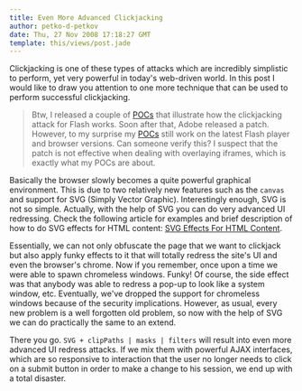 ```yaml
---
title: Even More Advanced Clickjacking
author: petko-d-petkov
date: Thu, 27 Nov 2008 17:18:27 GMT
template: this/views/post.jade
---
```


Clickjacking is one of these types of attacks which are incredibly simplistic to perform, yet very powerful in today's web-driven world. In this post I would like to draw you attention to one more technique that can be used to perform successful clickjacking.

> Btw, I released a couple of [POCs](http://lab.gnucitizen.org/projects/ui-redress-attacks) that illustrate how the clickjacking attack for Flash works. Soon after that, Adobe released a patch. However, to my surprise my [POCs](http://lab.gnucitizen.org/projects/ui-redress-attacks) still work on the latest Flash player and browser versions. Can someone verify this? I suspect that the patch is not effective when dealing with overlaying iframes, which is exactly what my POCs are about.

Basically the browser slowly becomes a quite powerful graphical environment. This is due to two relatively new features such as the `canvas` and support for SVG (Simply Vector Graphic). Interestingly enough, SVG is not so simple. Actually, with the help of SVG you can do very advanced UI redressing. Check the following article for examples and brief description of how to do SVG effects for HTML content: [SVG Effects For HTML Content](https://developer.mozilla.org/web-tech/2008/09/15/svg-effects-for-html-content/).

Essentially, we can not only obfuscate the page that we want to clickjack but also apply funky effects to it that will totally redress the site's UI and even the browser's chrome. Now if you remember, once upon a time we were able to spawn chromeless windows. Funky! Of course, the side effect was that anybody was able to redress a pop-up to look like a system window, etc. Eventually, we've dropped the support for chromeless windows because of the security implications. However, as usual, every new problem is a well forgotten old problem, so now with the help of SVG we can do practically the same to an extend.

There you go. `SVG + clipPaths | masks | filters` will result into even more advanced UI redress attacks. If we mix them with powerful AJAX interfaces, which are so responsive to interaction that the user no longer needs to click on a submit button in order to make a change to his session, we end up with a total disaster.
